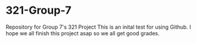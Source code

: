 # 321-Group-7
Repository for Group 7's 321 Project
This is an inital test for using Github.
I hope we all finish this project asap
so we all get good grades.
